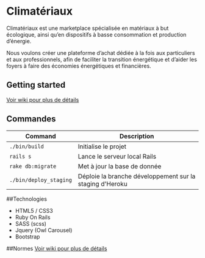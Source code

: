 # Climatériaux

Climatériaux est une marketplace spécialisée en matériaux à but écologique, 
ainsi qu’en dispositifs à basse consommation et production d’énergie.

Nous voulons créer une plateforme d’achat dédiée à la fois aux particuliers et aux
professionnels, afin de faciliter la transition énergétique et d’aider les foyers à faire
des économies énergétiques et financières.

## Getting started
[Voir wiki pour plus de détails](https://github.com/cle61/climateriaux/wiki/Installation)

## Commandes

| Command | Description |
| --- | --- |
| `./bin/build` | Initialise le projet |
| `rails s` | Lance le serveur local Rails |
| `rake db:migrate` | Met à jour la base de donnée |
| `./bin/deploy_staging` | Déploie la branche développement sur la staging d'Heroku |


##Technologies
- HTML5 / CSS3
- Ruby On Rails
- SASS (scss)
- Jquery (Owl Carousel)
- Bootstrap

##Normes
[Voir wiki pour plus de détails](https://github.com/cle61/climateriaux/wiki/Normes)

